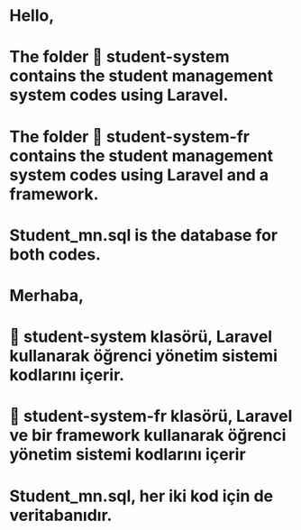 # Hello,
# The folder 📂 student-system contains the student management system codes using Laravel.
# The folder 📂 student-system-fr contains the student management system codes using Laravel and a framework.
# Student_mn.sql is the database for both codes.
# Merhaba,
# 📂 student-system klasörü, Laravel kullanarak öğrenci yönetim sistemi kodlarını içerir.
# 📂 student-system-fr klasörü, Laravel ve bir framework kullanarak öğrenci yönetim sistemi kodlarını içerir
# Student_mn.sql, her iki kod için de veritabanıdır. 
